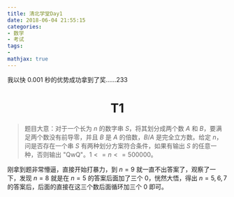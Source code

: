 ```yaml
---
title: 清北学堂Day1
date: 2018-06-04 21:55:15
categories:
- 数学
- 考试
tags:
- 
mathjax: true
---
```


我以快 $0.001$ 秒的优势成功拿到了奖……233

# <center> T1 </center>

> 题目大意：对于一个长为 $n$ 的数字串 $S$，将其划分成两个数 $A$ 和 $B$，要满足两个数没有前导零，并且 $B$ 是 $A$ 的倍数，$B/A$ 是完全立方数。给定 $n$，问是否存在一个串 $S$ 有两种划分方案符合条件，如果有输出 $S$ 的任意一种，否则输出 "QwQ"。$1<=n<=500000$。

刚拿到题非常懵逼，直接开始打暴力，到 $n=9$ 就一直不出答案了，观察了一下，发现 $n=8$ 就是在 $n=5$ 的答案后面加了三个 $0$，恍然大悟，得出 $n=5,6,7$ 的答案后，后面的直接在这三个数后面循环加三个 $0$ 即可。

